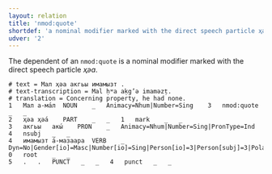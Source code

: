 ```yaml
---
layout: relation
title: 'nmod:quote'
shortdef: 'a nominal modifier marked with the direct speech particle ҳәа'
udver: '2'
---
```


The dependent of an `nmod:quote` is a nominal modifier marked with the direct speech particle *ҳәа*.

~~~ conllu
# text = Мал ҳәа акгьы имамызт .
# text-transcription = Mal ḥʷa aḳg’ə imaməzṭ.
# translation = Concerning property, he had none.
1	Мал	а-ма́л	NOUN	_	Animacy=Nhum|Number=Sing	3	nmod:quote	_	_
2	ҳәа	ҳәа́	PART	_	_	1	mark	_	_
3	акгьы	акы́	PRON	_	Animacy=Nhum|Number=Sing|PronType=Ind	4	nsubj	_	_
4	имамызт	а́-мазаара	VERB	_	Dyn=No|Gender[io]=Masc|Number[io]=Sing|Person[io]=3|Person[subj]=3|Polarity=Neg|Tense=Imp|VerbForm=Fin	0	root	_	_
5	.	.	PUNCT	_	_	4	punct	_	_

~~~

<!-- Interlanguage links updated Ne 5. května 2024, 18:21:25 CEST -->
